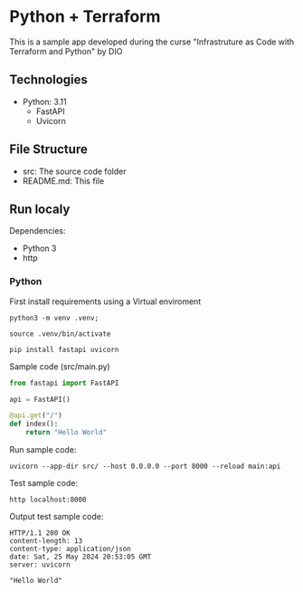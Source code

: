 # Python + Terraform 
This is a sample app developed during the curse "Infrastruture as Code with Terraform and Python" by DIO

## Technologies

- Python: 3.11
  - FastAPI
  - Uvicorn

## File Structure

- src: The source code folder
- README.md: This file

## Run localy 

Dependencies:
- Python 3
- http 

### Python 

First install requirements using a Virtual enviroment

```shell
python3 -m venv .venv;

source .venv/bin/activate

pip install fastapi uvicorn
```

Sample code (src/main.py)
```python   
from fastapi import FastAPI

api = FastAPI()

@api.get("/")
def index():
    return "Hello World" 
```

Run sample code:
```shell
uvicorn --app-dir src/ --host 0.0.0.0 --port 8000 --reload main:api
```

Test sample code:
```shell
http localhost:8000
```

Output test sample code:
```shell
HTTP/1.1 200 OK
content-length: 13
content-type: application/json
date: Sat, 25 May 2024 20:53:05 GMT
server: uvicorn

"Hello World"
```
